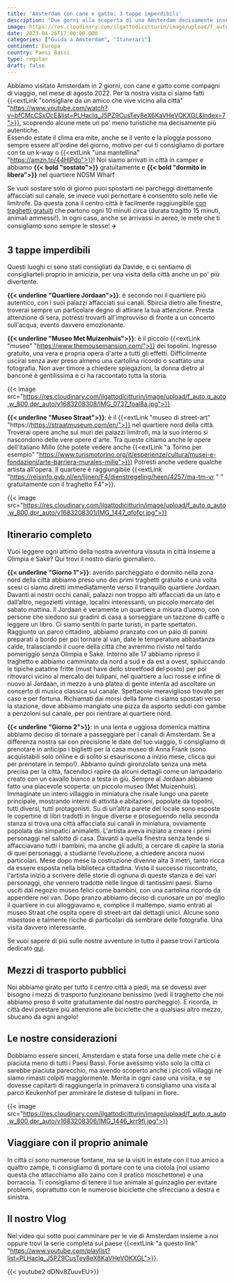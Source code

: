```yaml
---
title: 'Amsterdam con cane e gatto: 3 tappe imperdibili' 
description: "Due gorni alla scoperta di una Amsterdam decisamente insolita "
image: https://res.cloudinary.com/ilgattodicitturin/image/upload/f_auto,q_auto,w_800,dpr_auto/v1683208317/IMG_0701_2_icitnu.jpg
date: 2023-04-26T17:00:00.000
categories: ["Guida a Amsterdam", "Itinerari"]
continent: Europa
country: Paesi Bassi
type: regular
draft: false
---
```


Abbiamo visitato Amsterdam in 2 giorni, con cane e gatto come compagni di viaggio, nel mese di agosto 2022. Per la nostra visita ci siamo fatti {{<extLink "consigliare da un amico che vive vicino alla città" "https://www.youtube.com/watch?v=bfCMcCSxOcE&list=PLHaclq_J5PZ9CusTey8eX6KaVHeVOKXGL&index=7">}}, scoprendo alcune mete un po' meno turistiche ma decisamente più autentiche.  
Essendo estate il clima era mite, anche se il vento e la pioggia possono sempre essere all'ordine del giorno, motivo per cui ti consigliamo di portare con te un k-way o {{<extLink "una mantellina" "https://amzn.to/44HlPdo">}}!
Noi siamo arrivati in città in camper e abbiamo **{{< bold "sostato">}}** gratuitamente e **{{< bold "dormito in libera">}}** nel quartiere NDSM Wharf <!-- (ti lasciamo la posizione qui se ne avessi bisogno, sperando sia ancora fattibile) -->

Se vuoi sostare solo di giorno puoi spostarti nei parcheggi direttamente affacciati sul canale, se invece vuoi pernottare è consentito solo nelle vie limitrofe. Da questa zona il centro città è facilmente raggiungibile [con traghetti gratuiti](#mezzi-di-trasporto-pubblici) che partono ogni 10 minuti circa (durata tragitto 15 minuti, animali ammessi!).
In ogni caso, anche se arrivassi in aereo, le mete che ti consigliamo sono sempre le stesse! ✈️

## 3 tappe imperdibili
Questi luoghi ci sono stati consigliati da Davide, e ci sentiamo di consigliarteli proprio in amicizia, per una visita della città anche un po' più divertente. 

**{{< underline "Quartiere Jordaan">}}**: è secondo noi il quartiere più autentico, con i suoi palazzi affacciati sui canali. Sbircia dietro alle finestre, troverai sempre un particolare degno di attirare la tua attenzione. Presta attenzione di sera, potresti trovarti all'improvviso di fronte a un concerto sull'acqua, evento davvero emozionante. 

**{{< underline "Museo Met Muizenhuis">}}**: è il piccolo {{<extLink "museo" "https://www.themousemansion.com/">}} dei topolini. Ingresso gratuito, una vera e propria opera d'arte a tutti gli effetti. Difficilmente uscirai senza aver preso almeno una cartolina ricordo o scattato una fotografia. Non aver timore a chiedere spiegazioni, la donna dietro al bancone è gentilissima e ci ha raccontato tutta la storia. 

{{< image src="https://res.cloudinary.com/ilgattodicitturin/image/upload/f_auto,q_auto,w_800,dpr_auto/v1683208308/IMG_0737_foal8a.jpg">}}

**{{< underline "Museo Straat">}}**: è il {{<extLink "museo di street-art" "https://https://straatmuseum.com/en/">}} nel quartiere nord della città. Troverai opere anche sui muri dei palazzi limitrofi, ma la suo interno si nascondono delle vere opere d'arte. Tra queste citiamo anche le opere dell'italiano Millo (che potete vedere anche {{<extLink "a Torino per esempio" "https://www.turismotorino.org/it/esperienze/cultura/musei-e-fondazioni/arte-barriera-murales-millo">}}) Potresti anche vedere qualche artista all'opera. 
Il quartiere è raggiungibile {{<extLink "https://reisinfo.gvb.nl/en/lijnen/F4/dienstregeling/heen/4257/ma-tm-vr " " gratuitamente con il traghetto F4">}}.

{{< image src="https://res.cloudinary.com/ilgattodicitturin/image/upload/f_auto,q_auto,w_800,dpr_auto/v1683208301/IMG_1447_qfofcr.jpg">}}

## Itinerario completo
Vuoi leggere ogni attimo della nostra avventura vissuta in città insieme a Olimpia e Sakè? Qui trovi il nostro diario giornaliero.

**{{< underline "Giorno 1">}}**: avendo parcheggiato e dormito nella zona nord della città abbiamo preso uno dei primi traghetti gratuito e una volta scesi ci siamo diretti immediatamente verso il tranquillo quartiere Jordaan. Davanti ai nostri occhi canali, palazzi non troppo alti affacciati da un lato e dall’altro, negozietti vintage, localini interessanti, un piccolo mercato del sabato mattina. Il Jordaan è veramente un quartiere a misura d’uomo, con persone che siedono sui gradini di casa a sorseggiare un tazzone di caffè o leggere un libro. Ci siamo sentiti in parte turisti, in parte spettatori. Raggiunto un parco cittadino, abbiamo pranzato con un paio di panini preparati a bordo per poi tornare al van, date le temperature abbastanza calde, tralasciando il cuore della città che avremmo rivisto nel tardo pomeriggio senza Olimpia e Sakè. Intorno alle 17 abbiamo ripreso il traghetto e abbiamo camminato da nord a sud e da est a ovest, spiluccando le tipiche patatine fritte (must have dello streetfood del posto) per poi ritrovarci vicino al mercato dei tulipani, nel quartiere a luci rosse e infine di nuovo al Jordaan, in mezzo a una platea di gente intenta ad ascoltare un concerto di musica classica sul canale. Spettacolo meraviglioso trovato per caso e per fortuna. Richiamati dai morsi della fame ci siamo spostati verso la stazione, dove abbiamo mangiato una pizza da asporto seduti con gambe a penzoloni sul canale, per poi rientrare al quartiere nord.

**{{< underline "Giorno 2">}}**: in una lenta e uggiosa domenica mattina abbiamo deciso di tornare a passeggiare per i canali di Amsterdam. Se a differenza nostra sai con precisione le date del tuo viaggio, ti consigliamo di prenotare in anticipo i biglietti per la casa museo di Anna Frank (sono acquistabili solo online e di solito si esauriscono a inizio mese, clicca qui per prenotare in tempo!). Abbiamo quindi gironzolato senza una meta precisa per la città, facendoci rapire da alcuni dettagli come un lampadario creato con un cavallo bianco a testa in giù. Sempre al Jordaan abbiamo fatto una piacevole scoperta: un piccolo museo (Met Muizenhuis). Immaginate un intero villaggio in miniatura che risale lungo una parete principale, mostrando interni di attività e abitazioni, popolate da topolini, tutti diversi, tutti protagonisti. Su di un’altra parete del locale sono esposte le copertine di libri tradotti in lingue diverse e proseguendo nella seconda stanza si trova una città affacciata sui canali in miniatura, ovviamente popolata dai simpatici animaletti. L'artista aveva iniziato a creare i primi personaggi nel salotto di casa. Davanti a quella finestra senza tende si affacciavano tutti i bambini, ma anche gli adulti, a cercare di capire la storia di quei personaggi, a studiarne l’evoluzione, a chiedere ancora nuovi particolari. Mese dopo mese la costruzione divenne alta 3 metri, tanto ricca da essere esposta nella biblioteca cittadina. Visto il successo riscontrato, l'artista iniziò a scrivere delle storie di ognuna di queste stanza e dei vari personaggi, che vennero tradotte nelle lingue di tantissimi paesi. Siamo usciti dal negozio museo felici come bambini, con una cartolina ricordo da appendere nel van. Dopo pranzo abbiamo deciso di curiosare un po’ meglio il quartiere in cui alloggiavamo e, complice il maltempo, siamo entrati al museo Straat che ospita opere di street-art dai dettagli unici. Alcune sono maestose e talmente ricche di particolari da sembrare delle fotografie. Una visita davvero interessante. 

Se vuoi sapere di più sulle nostre avventure in tutto il paese trovi l'articolo dedicato [qui](/blog/viaggio-paesi-bassi-in-camper-itinerari/).


## Mezzi di trasporto pubblici 
Noi abbiamo girato per tutto il centro città a piedi, ma se dovessi aver bisogno i mezzi di trasporto funzionano benissimo (vedi il traghetto che noi abbiamo preso 8 volte gratuitamente dal nostro parcheggio).
E ricorda, in città devi prestare più attenzione alle biciclette che a qualsiasi altro mezzo, sbucano da ogni angolo!

## Le nostre considerazioni
Dobbiamo essere sinceri, Amsterdam è stata forse una delle mete che ci è piaciuta meno di tutti i Paesi Bassi. Forse avessimo visto solo la città ci sarebbe piaciuta parecchio, ma avendo scoperto anche i piccoli villaggi ne siamo rimasti colpiti maggiormente. Merita in ogni caso una visita, e se dovesse capitarti di raggiungerla in primavera ti consigliamo una visita al parco Keukenhof per ammirare le distese di tulipani in fiore. 

{{< image src="https://res.cloudinary.com/ilgattodicitturin/image/upload/f_auto,q_auto,w_800,dpr_auto/v1683208306/IMG_1446_krr9fi.jpg">}}

## Viaggiare con il proprio animale
In città ci sono numerose fontane, ma se la visiti in estate con il tuo amico a quattro zampe, ti consigliamo di portare con te una ciotola (noi usiamo questa che attacchiamo allo zaino con il pratico moschettone) e una borraccia. 
Ti consigliamo di tenere il tuo animale al guinzaglio per evitare problemi, soprattutto con le numerose biciclette che sfrecciano a destra e sinistra. 

## Il nostro Vlog 
Nel video qui sotto puoi camminare per le vie di Amsterdam insieme a noi oppure trovi la serie completa sul paese {{<extLink "a questo link" "https://www.youtube.com/playlist?list=PLHaclq_J5PZ9CusTey8eX6KaVHeVOKXGL">}}.

{{< youtube2 dDNv8ZuuvEU>}}